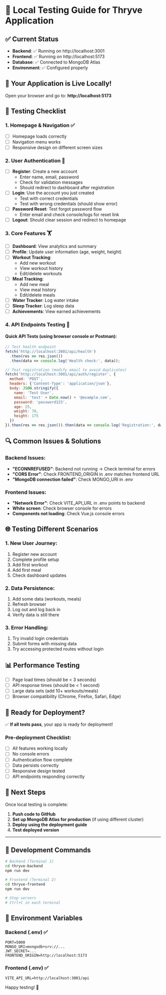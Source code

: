 # 🧪 Local Testing Guide for Thryve Application

## ✅ Current Status
- **Backend**: ✅ Running on http://localhost:3001
- **Frontend**: ✅ Running on http://localhost:5173  
- **Database**: ✅ Connected to MongoDB Atlas
- **Environment**: ✅ Configured properly

## 🚀 **Your Application is Live Locally!**

Open your browser and go to: **http://localhost:5173**

## 🧪 **Testing Checklist**

### 1. **Homepage & Navigation** ✅
- [ ] Homepage loads correctly
- [ ] Navigation menu works
- [ ] Responsive design on different screen sizes

### 2. **User Authentication** 🔐
- [ ] **Register**: Create a new account
  - Enter name, email, password
  - Check for validation messages
  - Should redirect to dashboard after registration
- [ ] **Login**: Use the account you just created
  - Test with correct credentials
  - Test with wrong credentials (should show error)
- [ ] **Password Reset**: Test forgot password flow
  - Enter email and check console/logs for reset link
- [ ] **Logout**: Should clear session and redirect to homepage

### 3. **Core Features** 🏋️
- [ ] **Dashboard**: View analytics and summary
- [ ] **Profile**: Update user information (age, weight, height)
- [ ] **Workout Tracking**: 
  - Add new workout
  - View workout history
  - Edit/delete workouts
- [ ] **Meal Tracking**:
  - Add new meal
  - View meal history
  - Edit/delete meals
- [ ] **Water Tracker**: Log water intake
- [ ] **Sleep Tracker**: Log sleep data
- [ ] **Achievements**: View earned achievements

### 4. **API Endpoints Testing** 🔌

#### Quick API Tests (using browser console or Postman):

```javascript
// Test health endpoint
fetch('http://localhost:3001/api/health')
  .then(res => res.json())
  .then(data => console.log('Health check:', data));

// Test registration (modify email to avoid duplicates)
fetch('http://localhost:3001/api/auth/register', {
  method: 'POST',
  headers: {'Content-Type': 'application/json'},
  body: JSON.stringify({
    name: 'Test User',
    email: 'test' + Date.now() + '@example.com',
    password: 'password123',
    age: 25,
    weight: 70,
    height: 175
  })
}).then(res => res.json()).then(data => console.log('Registration:', data));
```

## 🔍 **Common Issues & Solutions**

### Backend Issues:
- **"ECONNREFUSED"**: Backend not running → Check terminal for errors
- **"CORS Error"**: Check FRONTEND_ORIGIN in .env matches frontend URL
- **"MongoDB connection failed"**: Check MONGO_URI in .env

### Frontend Issues:
- **"Network Error"**: Check VITE_API_URL in .env points to backend
- **White screen**: Check browser console for errors
- **Components not loading**: Check Vue.js console errors

## 🌐 **Testing Different Scenarios**

### 1. **New User Journey**:
1. Register new account
2. Complete profile setup
3. Add first workout
4. Add first meal
5. Check dashboard updates

### 2. **Data Persistence**:
1. Add some data (workouts, meals)
2. Refresh browser
3. Log out and log back in
4. Verify data is still there

### 3. **Error Handling**:
1. Try invalid login credentials
2. Submit forms with missing data
3. Try accessing protected routes without login

## 📊 **Performance Testing**

- [ ] Page load times (should be < 3 seconds)
- [ ] API response times (should be < 1 second)
- [ ] Large data sets (add 10+ workouts/meals)
- [ ] Browser compatibility (Chrome, Firefox, Safari, Edge)

## 🎯 **Ready for Deployment?**

✅ **If all tests pass**, your app is ready for deployment!

### Pre-deployment Checklist:
- [ ] All features working locally
- [ ] No console errors
- [ ] Authentication flow complete
- [ ] Data persists correctly
- [ ] Responsive design tested
- [ ] API endpoints responding correctly

## 🚀 **Next Steps**

Once local testing is complete:
1. **Push code to GitHub**
2. **Set up MongoDB Atlas for production** (if using different cluster)
3. **Deploy using the deployment guide**
4. **Test deployed version**

---

## 🔧 **Development Commands**

```bash
# Backend (Terminal 1)
cd thryve-backend
npm run dev

# Frontend (Terminal 2)  
cd thryve-frontend
npm run dev

# Stop servers
# Ctrl+C in each terminal
```

## 📝 **Environment Variables**

### Backend (.env) ✅
```
PORT=5000
MONGO_URI=mongodb+srv://...
JWT_SECRET=...
FRONTEND_ORIGIN=http://localhost:5173
```

### Frontend (.env) ✅
```
VITE_API_URL=http://localhost:3001/api
```

Happy testing! 🎉